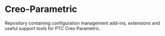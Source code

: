 # Creo-Parametric
Repository containing configuration management add-ins, extensions and useful support tools for PTC Creo Parametric.
